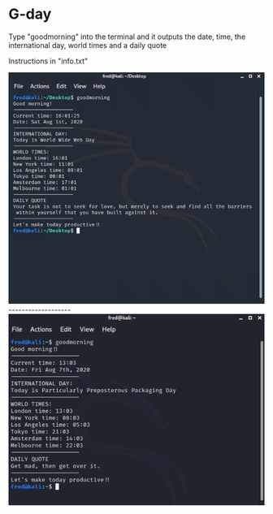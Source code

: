 # G-day
Type "goodmorning" into the terminal and it outputs the date, time, the international day, world times and a daily quote

Instructions in "info.txt"

<img src="image.png">
-------------------
<img src="image2.png">

